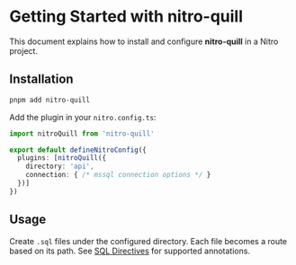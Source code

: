 # Getting Started with nitro-quill

This document explains how to install and configure **nitro-quill** in a Nitro project.

## Installation

```bash
pnpm add nitro-quill
```

Add the plugin in your `nitro.config.ts`:

```ts
import nitroQuill from 'nitro-quill'

export default defineNitroConfig({
  plugins: [nitroQuill({
    directory: 'api',
    connection: { /* mssql connection options */ }
  })]
})
```

## Usage

Create `.sql` files under the configured directory. Each file becomes a route based on its path. See [SQL Directives](./sql-directives.md) for supported annotations.
